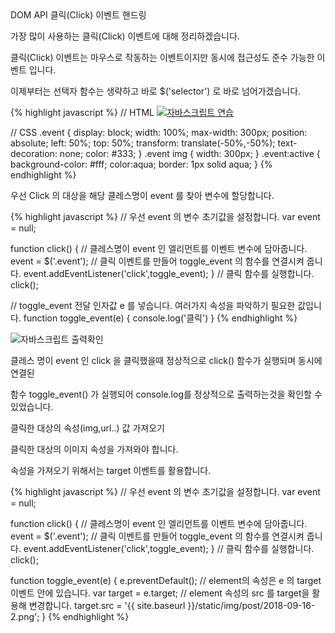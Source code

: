 <div class="box">
	<div class="small-title">DOM API 클릭(Click) 이벤트 핸드링</div>
	<p>가장 많이 사용하는 클릭(Click) 이벤트에 대해 정리하겠습니다.</p>
	<p>클릭(Click) 이벤트는 마우스로 작동하는 이벤트이지만 동시에 접근성도 준수 가능한 이벤트 입니다.</p>
	<p>이제부터는 선택자 함수는 생략하고 바로 $('selector') 로 바로 넘어가겠습니다.</p>
{% highlight javascript %}
  // HTML
  <a href="#" class="event">
	<img src="{{ site.baseurl }}/static/img/post/2018-09-16-3.png" alt="자바스크립트 연습"/>
  </a>
	
  // CSS
  .event {
  	display: block;
  	width: 100%;
  	max-width: 300px;
  	position: absolute;
  	left: 50%;
  	top: 50%;
  	transform: translate(-50%,-50%);
  	text-decoration: none;
  	color: #333;
  }
  .event img {
  	width: 300px;
  }
  .event:active {
  	background-color: #fff;
  	color:aqua;
  	border: 1px solid aqua;
  }
{% endhighlight %}

<p>우선 Click 의 대상을 해당 클레스명이 event 를 찾아 변수에 할당합니다.</p>
{% highlight javascript %}
  // 우선 event 의 변수 초기값을 설정합니다.
  var event = null;

  function click() {
	// 클레스명이 event 인 엘리먼트를 이벤트 변수에 담아줍니다.
	event = $('.event');
	// 클릭 이벤트를 만들어 toggle_event 의 함수를 연결시켜 줍니다.
	event.addEventListener('click',toggle_event);
  }
  // 클릭 함수를 실행합니다.
  click();

  // toggle_event 전달 인자값 e 를 넣습니다. 여러가지 속성을 파악하기 필요한 값입니다.
  function toggle_event(e) {
	console.log('클릭')
  }
{% endhighlight %}
<div class="img-box">
  <img src="{{ site.baseurl }}/static/img/post/2018-09-16-4.png" alt="자바스크립트 출력확인" />
</div>
<p>클레스 명이 event 인 click 을 클릭했을때 정상적으로 click() 함수가 실행되며 동시에 연결된</p>
<p>함수 toggle_event() 가 실행되어 console.log를 정상적으로 출력하는것을 확인할 수 있었습니다.</p>
</div>
<div class="box">
	<div class="small-title">클릭한 대상의 속성(img,url..) 값 가져오기</div>
	<p>클릭한 대상의 이미지 속성을 가져와야 합니다.</p>
	<p>속성을 가져오기 위해서는 target 이벤트를 활용합니다.</p>
{% highlight javascript %}
// 우선 event 의 변수 초기값을 설정합니다.
var event = null;

function click() {
  // 클레스명이 event 인 엘리먼트를 이벤트 변수에 담아줍니다.
  event = $('.event');
  // 클릭 이벤트를 만들어 toggle_event 의 함수를 연결시켜 줍니다.
  event.addEventListener('click',toggle_event);
}
// 클릭 함수를 실행합니다.
click();

function toggle_event(e) {
  e.preventDefault();
  // element의 속성은 e 의 target이벤트 안에 있습니다.
  var target = e.target;
  // element 속성의 src 를 target을 활용해 변경합니다.
  target.src = '{{ site.baseurl }}/static/img/post/2018-09-16-2.png';
}
{% endhighlight %}
</div>
